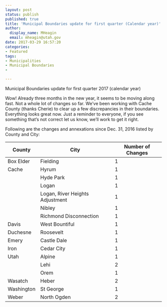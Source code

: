 ```yaml
---
layout: post
status: publish
published: true
title: 'Municipal Boundaries update for first quarter (Calendar year)'
author:
  display_name: MHeagin
  email: mheagin@utah.gov
date: 2017-03-29 16:57:20
categories:
- Featured
tags:
- Municipalities
- Municipal Boundaries
- 

---
```


Municipal Boundaries update for first quarter 2017 (calendar year)

Wow! Already three months in the new year, it seems to be moving along fast.
Not a whole lot of changes so far. We’ve been working with Cache County (thanks Cherie) to clear up a few discrepancies in their boundaries. Everything looks great now.
Just a reminder to everyone, if you see something that’s not correct let us know, we’ll work to get it right.

Following are the changes and annexations since Dec. 31, 2016 listed by County and City:

| County | City | Number of Changes |
| --- | --- | --- |
| Box Elder | Fielding | 1 |
| Cache | Hyrum | 1 |
| | Hyde Park | 1 |
| | Logan | 1 |
| | Logan, River Heights Adjustment | 1 |
| | Nibley | 1 |
| | Richmond Disconnection | 1 |
| Davis | West Bountiful | 1 |
| Duchesne | Roosevelt | 1 |
| Emery | Castle Dale  | 1 |
| Iron | Cedar City | 1 |
| Utah | Alpine | 1 |
| | Lehi | 2 |
| | Orem | 1 |
| Wasatch | Heber | 2 |
| Washington | St George | 1 |
| Weber | North Ogden | 2 |

